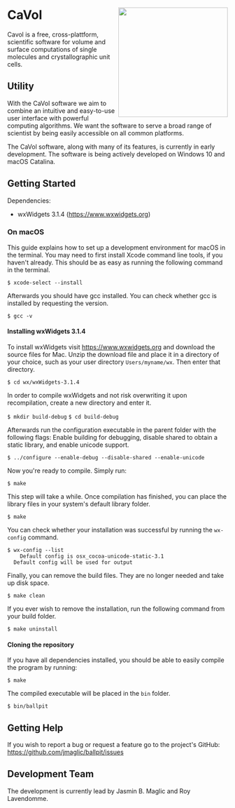 # CaVol<img src="https://user-images.githubusercontent.com/65410083/89782147-00a79400-db15-11ea-8ca6-d545902d1aff.png" width="250" ALIGN="right">

Cavol is a free, cross-plattform, scientific software for volume and surface computations of single molecules and crystallographic unit cells.

## Utility
With the CaVol software we aim to combine an intuitive and easy-to-use user interface with powerful computing algorithms. We want the software to serve a broad range of scientist by being easily accessible on all common platforms.

The CaVol software, along with many of its features, is currently in early development. The software is being actively developed on Windows 10 and macOS Catalina.

## Getting Started

Dependencies:
- wxWidgets 3.1.4 (https://www.wxwidgets.org)

### On macOS

This guide explains how to set up a development environment for macOS in the terminal. You may need to first install Xcode command line tools, if you haven't already. This should be as easy as running the following command in the terminal.

`$ xcode-select --install`

Afterwards you should have gcc installed. You can check whether gcc is installed by requesting the version.

`$ gcc -v`

#### Installing wxWidgets 3.1.4

To install wxWidgets visit https://www.wxwidgets.org and download the source files for Mac. Unzip the download file and place it in a directory of your choice, such as your user directory `Users/myname/wx`. Then enter that directory.

`$ cd wx/wxWidgets-3.1.4`

In order to compile wxWidgets and not risk overwriting it upon recompilation, create a new directory and enter it.

`$ mkdir build-debug`
`$ cd build-debug`

Afterwards run the configuration executable in the parent folder with the following flags: Enable building for debugging, disable shared to obtain a static library, and enable unicode support.

`$ ../configure --enable-debug --disable-shared --enable-unicode`

Now you're ready to compile. Simply run:

`$ make`

This step will take a while. Once compilation has finished, you can place the library files in your system's default library folder.

`$ make`

You can check whether your installation was successful by running the `wx-config` command.

```
$ wx-config --list
    Default config is osx_cocoa-unicode-static-3.1
  Default config will be used for output
```

Finally, you can remove the build files. They are no longer needed and take up disk space.

`$ make clean`

If you ever wish to remove the installation, run the following command from your build folder.

`$ make uninstall`

#### Cloning the repository
If you have all dependencies installed, you should be able to easily compile the program by running:

`$ make`

The compiled executable will be placed in the `bin` folder.

`$ bin/ballpit`

## Getting Help
If you wish to report a bug or request a feature go to the project's GitHub:
https://github.com/jmaglic/ballpit/issues

## Development Team
The development is currently lead by Jasmin B. Maglic and Roy Lavendomme.
